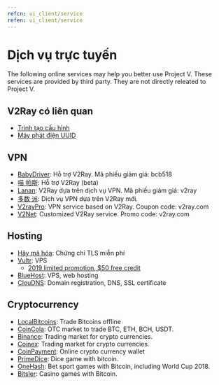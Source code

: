 ```yaml
---
refcn: ui_client/service
refen: ui_client/service
---
```

# Dịch vụ trực tuyến

The following online services may help you better use Project V. These services are provided by third party. They are not directly releated to Project V.

## V2Ray có liên quan

* [Trình tạo cấu hình](https://htfy96.github.io/v2ray-config-gen/)
* [Máy phát điện UUID](https://www.uuidtools.com/)

## VPN

* [BabyDriver](http://babydriver.me/): Hỗ trợ V2Ray. Mã phiếu giảm giá: bcb518
* [喵 帕斯](https://xn--i2ru8q2qg.com/): Hỗ trợ V2Ray (beta)
* [Lanan](https://xn--sjt174g.com/): V2Ray dựa trên dịch vụ VPN. Mã phiếu giảm giá: v2ray
* [多数 派](https://dspi.io/aff.php?aff=7): Dịch vụ VPN dựa trên V2Ray mới.
* [V2rayPro](https://myv2.us/): VPN service based on V2Ray. Coupon code: v2ray.com
* [V2Net](http://v2net.org/): Customized V2Ray service. Promo code: v2ray.com

## Hosting

* [Hãy mã hóa](https://letsencrypt.org/): Chứng chỉ TLS miễn phí
* [Vultr](https://www.vultr.com/?ref=7269307): VPS 
  * [2019 limited promotion, $50 free credit](https://www.vultr.com/?ref=7783021-4F)
* [BlueHost](https://www.bluehost.com/track/v2ray/): VPS, web hosting
* [ClouDNS](https://www.cloudns.net/aff/id/244749/): Domain registration, DNS, SSL certificate

## Cryptocurrency

* [LocalBitcoins](https://localbitcoins.com/?ch=khtm): Trade Bitcoins offline
* [CoinCola](https://www.coincola.com/mobile/signup?ref=QAcvfy2g): OTC market to trade BTC, ETH, BCH, USDT.
* [Binance](https://www.binance.com/?ref=35382451): Trading market for crypto currencies.
* [Coinex](https://www.coinex.com/account/signup?refer_code=r3fmp): Trading market for crypto currencies.
* [CoinPayment](https://www.coinpayments.net/index.php?ref=abc5f542afed6b37b4b3d7fb83242d18): Online crypto currency wallet
* [PrimeDice](https://primedice.com/?c=default): Dice game with bitcoin.
* [OneHash](https://www.onehash.com/?ap=56d52158f7e04b169ec54d): Bet sport games with Bitcoin, including World Cup 2018.
* [Bitsler](https://www.bitsler.com/?ref=VictoriaR): Casino games with Bitcoin.